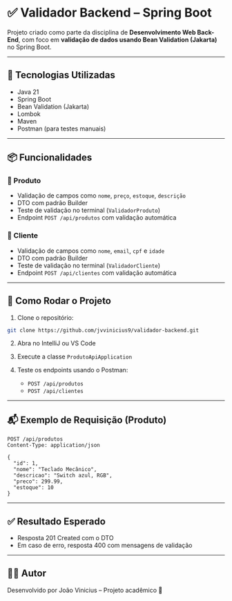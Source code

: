 # ✅ Validador Backend – Spring Boot

Projeto criado como parte da disciplina de **Desenvolvimento Web Back-End**, com foco em **validação de dados usando Bean Validation (Jakarta)** no Spring Boot.

---

## 🔧 Tecnologias Utilizadas

- Java 21
- Spring Boot
- Bean Validation (Jakarta)
- Lombok
- Maven
- Postman (para testes manuais)

---

## 📦 Funcionalidades

### 🔹 Produto
- Validação de campos como `nome`, `preço`, `estoque`, `descrição`
- DTO com padrão Builder
- Teste de validação no terminal (`ValidadorProduto`)
- Endpoint `POST /api/produtos` com validação automática

### 🔹 Cliente
- Validação de campos como `nome`, `email`, `cpf` e `idade`
- DTO com padrão Builder
- Teste de validação no terminal (`ValidadorCliente`)
- Endpoint `POST /api/clientes` com validação automática

---

## 🚀 Como Rodar o Projeto

1. Clone o repositório:
```bash
git clone https://github.com/jvvinicius9/validador-backend.git
```

2. Abra no IntelliJ ou VS Code

3. Execute a classe `ProdutoApiApplication`

4. Teste os endpoints usando o Postman:
   - `POST /api/produtos`
   - `POST /api/clientes`

---

## 📬 Exemplo de Requisição (Produto)

```http
POST /api/produtos
Content-Type: application/json

{
  "id": 1,
  "nome": "Teclado Mecânico",
  "descricao": "Switch azul, RGB",
  "preco": 299.99,
  "estoque": 10
}
```

---

## ✅ Resultado Esperado

- Resposta 201 Created com o DTO
- Em caso de erro, resposta 400 com mensagens de validação

---

## 👨‍💻 Autor

Desenvolvido por João Vinicius – Projeto acadêmico 📘

